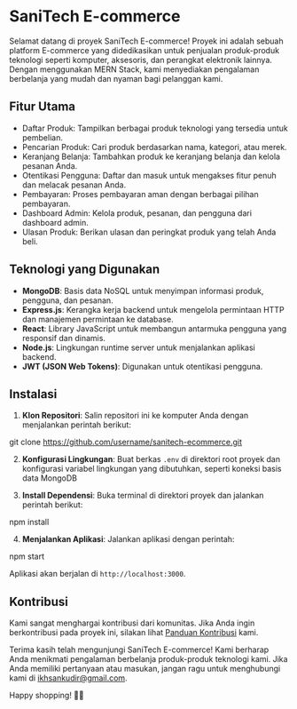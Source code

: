 

# SaniTech E-commerce

Selamat datang di proyek SaniTech E-commerce! Proyek ini adalah sebuah platform E-commerce yang didedikasikan untuk penjualan produk-produk teknologi seperti komputer, aksesoris, dan perangkat elektronik lainnya. Dengan menggunakan MERN Stack, kami menyediakan pengalaman berbelanja yang mudah dan nyaman bagi pelanggan kami.

## Fitur Utama

- Daftar Produk: Tampilkan berbagai produk teknologi yang tersedia untuk pembelian.
- Pencarian Produk: Cari produk berdasarkan nama, kategori, atau merek.
- Keranjang Belanja: Tambahkan produk ke keranjang belanja dan kelola pesanan Anda.
- Otentikasi Pengguna: Daftar dan masuk untuk mengakses fitur penuh dan melacak pesanan Anda.
- Pembayaran: Proses pembayaran aman dengan berbagai pilihan pembayaran.
- Dashboard Admin: Kelola produk, pesanan, dan pengguna dari dashboard admin.
- Ulasan Produk: Berikan ulasan dan peringkat produk yang telah Anda beli.

## Teknologi yang Digunakan

- **MongoDB**: Basis data NoSQL untuk menyimpan informasi produk, pengguna, dan pesanan.
- **Express.js**: Kerangka kerja backend untuk mengelola permintaan HTTP dan manajemen permintaan ke database.
- **React**: Library JavaScript untuk membangun antarmuka pengguna yang responsif dan dinamis.
- **Node.js**: Lingkungan runtime server untuk menjalankan aplikasi backend.
- **JWT (JSON Web Tokens)**: Digunakan untuk otentikasi pengguna.

## Instalasi

1. **Klon Repositori**: Salin repositori ini ke komputer Anda dengan menjalankan perintah berikut:


git clone https://github.com/username/sanitech-ecommerce.git


2. **Konfigurasi Lingkungan**: Buat berkas `.env` di direktori root proyek dan konfigurasi variabel lingkungan yang dibutuhkan, seperti koneksi basis data MongoDB

3. **Install Dependensi**: Buka terminal di direktori proyek dan jalankan perintah berikut:


npm install


4. **Menjalankan Aplikasi**: Jalankan aplikasi dengan perintah:


npm start


Aplikasi akan berjalan di `http://localhost:3000`.

## Kontribusi

Kami sangat menghargai kontribusi dari komunitas. Jika Anda ingin berkontribusi pada proyek ini, silakan lihat [Panduan Kontribusi](CONTRIBUTING.md) kami.


Terima kasih telah mengunjungi SaniTech E-commerce! Kami berharap Anda menikmati pengalaman berbelanja produk-produk teknologi kami. Jika Anda memiliki pertanyaan atau masukan, jangan ragu untuk menghubungi kami di [ikhsankudir@gmail.com](mailto:ikhsankudir@gmail.com).

Happy shopping! 🛒🚀